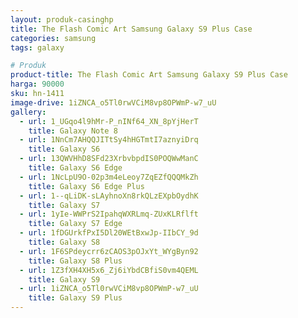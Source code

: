 ```yaml
---
layout: produk-casinghp
title: The Flash Comic Art Samsung Galaxy S9 Plus Case
categories: samsung
tags: galaxy

# Produk
product-title: The Flash Comic Art Samsung Galaxy S9 Plus Case
harga: 90000
sku: hn-1411
image-drive: 1iZNCA_o5Tl0rwVCiM8vp8OPWmP-w7_uU
gallery:
  - url: 1_UGqo4l9hMr-P_nINf64_XN_8pYjHerT
    title: Galaxy Note 8
  - url: 1NnCm7AHQQJITtSy4hHGTmtI7aznyiDrq
    title: Galaxy S6
  - url: 13QWVHhD8SFd23XrbvbpdIS0POQWwManC
    title: Galaxy S6 Edge
  - url: 1NcLpU9O-02p3m4eLeoy7ZqEZfQQQMkZh
    title: Galaxy S6 Edge Plus
  - url: 1--qLiDK-sLAyhnoXn8rkQLzEXpbOydhK
    title: Galaxy S7
  - url: 1yIe-WWPrS2IpahqWXRLmq-ZUxKLRflft
    title: Galaxy S7 Edge
  - url: 1fDGUrkfPxI5Dl20WEtBxwJp-IIbCY_9d
    title: Galaxy S8
  - url: 1F6SPdeycrr6zCAOS3pOJxYt_WYgByn92
    title: Galaxy S8 Plus
  - url: 1Z3fXH4XH5x6_Zj6iYbdCBfiS0vm4QEML
    title: Galaxy S9
  - url: 1iZNCA_o5Tl0rwVCiM8vp8OPWmP-w7_uU
    title: Galaxy S9 Plus
---
```

